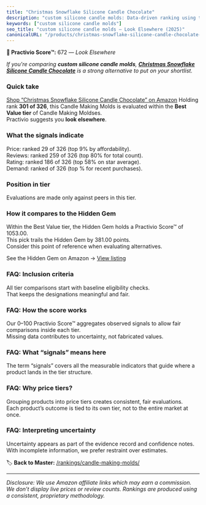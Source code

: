 ```yaml
---
title: "Christmas Snowflake Silicone Candle Chocolate"
description: "custom silicone candle molds: Data-driven ranking using the Practivio Score™. Positioned by quality, value, demand, findability, momentum."
keywords: ["custom silicone candle molds"]
seo_title: "custom silicone candle molds — Look Elsewhere (2025)"
canonicalURL: "/products/christmas-snowflake-silicone-candle-chocolate-B0DJLRZXM2/"
---
```


**🚫 Practivio Score™:** 672 — _Look Elsewhere_


*If you're comparing **custom silicone candle molds**, **[Christmas Snowflake Silicone Candle Chocolate](https://www.amazon.com/dp/B0DJLRZXM2?tag=practivio-20)** is a strong alternative to put on your shortlist.*
### Quick take
[Shop “Christmas Snowflake Silicone Candle Chocolate” on Amazon](https://www.amazon.com/dp/B0DJLRZXM2?tag=practivio-20)
Holding rank **301 of 326**, this Candle Making Molds is evaluated within the **Best Value tier** of Candle Making Moldses.  
Practivio suggests you **look elsewhere**.

### What the signals indicate
Price: ranked 29 of 326 (top 9% by affordability).  
Reviews: ranked 259 of 326 (top 80% for total count).  
Rating: ranked 186 of 326 (top 58% on star average).  
Demand: ranked  of 326 (top % for recent purchases).

### Position in tier
Evaluations are made only against peers in this tier.

### How it compares to the Hidden Gem
Within the Best Value tier, the Hidden Gem holds a Practivio Score™ of 1053.00.  
This pick trails the Hidden Gem by 381.00 points.  
Consider this point of reference when evaluating alternatives.  

See the Hidden Gem on Amazon → [View listing](https://www.amazon.com/dp/B07PM3XRXY?tag=practivio-20)

### FAQ: Inclusion criteria
All tier comparisons start with baseline eligibility checks.  
That keeps the designations meaningful and fair.

### FAQ: How the score works
Our 0–100 Practivio Score™ aggregates observed signals to allow fair comparisons inside each tier.  
Missing data contributes to uncertainty, not fabricated values.

### FAQ: What “signals” means here
The term “signals” covers all the measurable indicators that guide where a product lands in the tier structure.

### FAQ: Why price tiers?
Grouping products into price tiers creates consistent, fair evaluations.  
Each product’s outcome is tied to its own tier, not to the entire market at once.

### FAQ: Interpreting uncertainty
Uncertainty appears as part of the evidence record and confidence notes.  
With incomplete information, we prefer restraint over estimates.


🏷️ **Back to Master:** [/rankings/candle-making-molds/](/rankings/candle-making-molds/)

---
_Disclosure: We use Amazon affiliate links which may earn a commission. We don’t display live prices or review counts. Rankings are produced using a consistent, proprietary methodology._
